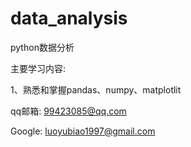 # data_analysis
python数据分析

主要学习内容:

1、熟悉和掌握pandas、numpy、matplotlit










qq邮箱: 99423085@qq.com 

Google: luoyubiao1997@gmail.com
